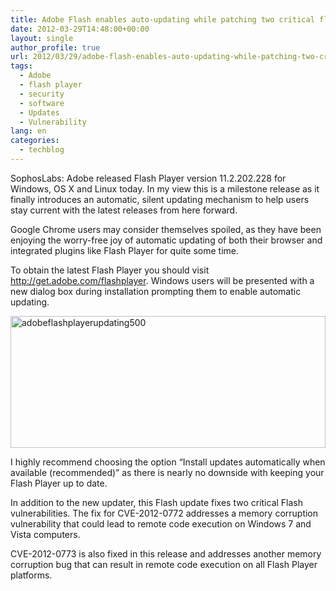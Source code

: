 ```yaml
---
title: Adobe Flash enables auto-updating while patching two critical flaws
date: 2012-03-29T14:48:00+00:00
layout: single
author_profile: true
url: 2012/03/29/adobe-flash-enables-auto-updating-while-patching-two-critical-flaws/
tags:
  - Adobe
  - flash player
  - security
  - software
  - Updates
  - Vulnerability
lang: en
categories: 
  - techblog
---
```

SophosLabs: Adobe released Flash Player version 11.2.202.228 for Windows, OS X and Linux today. In my view this is a milestone release as it finally introduces an automatic, silent updating mechanism to help users stay current with the latest releases from here forward. 

Google Chrome users may consider themselves spoiled, as they have been enjoying the worry-free joy of automatic updating of both their browser and integrated plugins like Flash Player for quite some time. 

To obtain the latest Flash Player you should visit <http://get.adobe.com/flashplayer>. Windows users will be presented with a new dialog box during installation prompting them to enable automatic updating. 

[<img title="adobeflashplayerupdating500" border="0" alt="adobeflashplayerupdating500" src="http://lh5.ggpht.com/-79_71Hfyzvc/T3RvP-GNlpI/AAAAAAAAFVI/nrXxBkcsJLQ/adobeflashplayerupdating500_thumb%25255B2%25255D.png?imgmax=800" width="504" height="211" />](http://lh4.ggpht.com/-YNUwoFhB2vI/T3RvL7tctoI/AAAAAAAAFVA/RLt2vhkWlWc/s1600-h/adobeflashplayerupdating500%25255B4%25255D.png) 

I highly recommend choosing the option “Install updates automatically when available (recommended)” as there is nearly no downside with keeping your Flash Player up to date. 

In addition to the new updater, this Flash update fixes two critical Flash vulnerabilities. The fix for CVE-2012-0772 addresses a memory corruption vulnerability that could lead to remote code execution on Windows 7 and Vista computers. 

CVE-2012-0773 is also fixed in this release and addresses another memory corruption bug that can result in remote code execution on all Flash Player platforms.